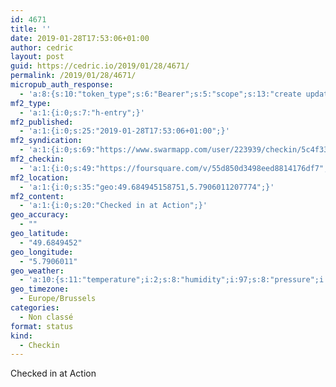 ```yaml
---
id: 4671
title: ''
date: 2019-01-28T17:53:06+01:00
author: cedric
layout: post
guid: https://cedric.io/2019/01/28/4671/
permalink: /2019/01/28/4671/
micropub_auth_response:
  - 'a:8:{s:10:"token_type";s:6:"Bearer";s:5:"scope";s:13:"create update";s:2:"me";s:18:"https://cedric.io/";s:9:"issued_by";s:45:"https://cedric.io/wp-json/indieauth/1.0/token";s:9:"client_id";s:27:"https://ownyourswarm.p3k.io";s:9:"issued_at";i:1542614471;s:4:"user";i:1;s:13:"last_accessed";i:1548694404;}'
mf2_type:
  - 'a:1:{i:0;s:7:"h-entry";}'
mf2_published:
  - 'a:1:{i:0;s:25:"2019-01-28T17:53:06+01:00";}'
mf2_syndication:
  - 'a:1:{i:0;s:69:"https://www.swarmapp.com/user/223939/checkin/5c4f33726dcf04002cb81406";}'
mf2_checkin:
  - 'a:1:{i:0;s:49:"https://foursquare.com/v/55d850d3498eed8814176df7";}'
mf2_location:
  - 'a:1:{i:0;s:35:"geo:49.684945158751,5.7906011207774";}'
mf2_content:
  - 'a:1:{i:0;s:20:"Checked in at Action";}'
geo_accuracy:
  - ""
geo_latitude:
  - "49.6849452"
geo_longitude:
  - "5.7906011"
geo_weather:
  - 'a:10:{s:11:"temperature";i:2;s:8:"humidity";i:97;s:8:"pressure";i:1001;s:10:"cloudiness";i:75;s:4:"wind";a:2:{s:5:"speed";d:6.7;s:6:"degree";i:290;}s:7:"summary";s:17:"light shower snow";s:4:"icon";s:11:"wi-rain-mix";s:10:"visibility";i:10000;s:7:"sunrise";s:25:"2019-01-28T08:14:54+01:00";s:6:"sunset";s:25:"2019-01-28T17:24:31+01:00";}'
geo_timezone:
  - Europe/Brussels
categories:
  - Non classé
format: status
kind:
  - Checkin
---
```

Checked in at Action